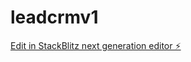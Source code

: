 # leadcrmv1

[Edit in StackBlitz next generation editor ⚡️](https://stackblitz.com/~/github.com/alirazazain/leadcrmv1)